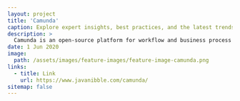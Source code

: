 ```yaml
---
layout: project
title: 'Camunda'
caption: Explore expert insights, best practices, and the latest trends in workflow automation and BPM with Camunda's blog—your go-to resource for process optimization and innovation.
description: >
  Camunda is an open-source platform for workflow and business process automation that supports BPMN for process modeling, CMMN for case management, and DMN for decision management. It allows businesses to design, automate, and monitor complex workflows, improving efficiency and consistency in operations.
date: 1 Jun 2020
image: 
  path: /assets/images/feature-images/feature-image-camunda.png
links:
  - title: Link
    url: https://www.javanibble.com/camunda/
sitemap: false
---
```


